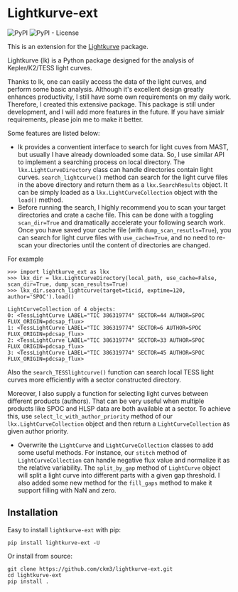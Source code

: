# Lightkurve-ext

![PyPI](https://img.shields.io/pypi/v/lightkurve-ext?style=flat) ![PyPI - License](https://img.shields.io/pypi/l/lightkurve-ext)

This is an extension for the [Lightkurve](https://github.com/lightkurve/lightkurve) package.

Lightkurve (lk) is a Python package designed for the analysis of Kepler/K2/TESS light curves.

Thanks to lk, one can easily access the data of the light curves, and perform some basic analysis.
Although it's excellent design greatly enhances productivity, I still have some own requirements on my daily work. Therefore, I created this extensive package. This package is still under development, and I will add more features in the future. If you have simialr requirements, please join me to make it better.

Some features are listed below:

- lk provides a conventient interface to search for light cuves from MAST, but usually I have already downloaded some data.
So, I use similar API to implement a searching process on local directory. The `lkx.LightCurveDirectory` class can handle directories contain light curves. `search_lightcurve()` method can search for the light curve files in the above directory and return them as a `lkx.SearchResults` object. It can be simply loaded as a `lkx.LightCurveCollection` object with the `load()` method.
- Before running the search, I highly recommend you to scan your target directories and crate a cache file. This can be done with a toggling `scan_dir=True` and dramatically accelerate your following search work. Once you have saved your cache file (with `dump_scan_resutls=True`), you can search for light curve files with `use_cache=True`, and no need to re-scan your directories until the content of directories are changed.

For example

    >>> import lightkurve_ext as lkx
    >>> lkx_dir = lkx.LightCurveDirectory(local_path, use_cache=False, scan_dir=True, dump_scan_results=True)
    >>> lkx_dir.search_lightcurve(target=ticid, exptime=120, author='SPOC').load()
    
    LightCurveCollection of 4 objects:
    0: <TessLightCurve LABEL="TIC 386319774" SECTOR=44 AUTHOR=SPOC FLUX_ORIGIN=pdcsap_flux>
    1: <TessLightCurve LABEL="TIC 386319774" SECTOR=6 AUTHOR=SPOC FLUX_ORIGIN=pdcsap_flux>
    2: <TessLightCurve LABEL="TIC 386319774" SECTOR=33 AUTHOR=SPOC FLUX_ORIGIN=pdcsap_flux>
    3: <TessLightCurve LABEL="TIC 386319774" SECTOR=45 AUTHOR=SPOC FLUX_ORIGIN=pdcsap_flux>

Also the `search_TESSlightcurve()` function can search local TESS light curves more efficiently with a sector constructed directory.

Moreover, I also supply a function for selecting light curves between different products (authors). That can be very useful when multiple products like SPOC and HLSP data are both available at a sector. To achieve this, use `select_lc_with_author_priority` method of our `lkx.LightCurveCollection` object and then return a `LightCurveCollection` as given author priority.

- Overwrite the `LightCurve` and `LightCurveCollection` classes to add some useful methods. For instance, our  `stitch` method of `LightCurveCollection` can handle negative flux value and normalize it as the relative variability. The `split_by_gap` method of `LightCurve` object will split a light curve into different parts with a given gap threshold. I also added some new method for the `fill_gaps` method to make it support filling with NaN and zero.

## Installation
Easy to install `lightkurve-ext` with pip:

```
pip install lightkurve-ext -U
```

Or install from source:

```
git clone https://github.com/ckm3/lightkurve-ext.git
cd lightkurve-ext
pip install .
```